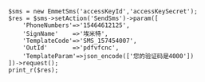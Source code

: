 		$sms = new EmmetSms('accessKeyId','accessKeySecret');
		$res = $sms->setAction('SendSms')->param([
			'PhoneNumbers'=>'15464612125',
			'SignName'	  =>'埃米特',
			'TemplateCode'=>'SMS_157454007',
			'OutId'		  =>'pdfvfcnc',
			'TemplateParam'=>json_encode(['您的验证码是4000'])
		])->request();
		print_r($res);
